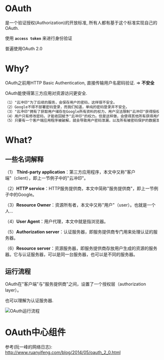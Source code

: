 # OAuth

是一个验证授权(Authorization)的开放标准, 所有人都有基于这个标准实现自己的OAuth.

使用 **`access token`** 来进行身份验证

普遍使用OAuth 2.0

# Why?

OAuth之前用HTTP Basic Authentication, 直接传输用户名密码验证. => **不安全**

OAuth能使得第三方应用对资源访问更安全.

```xml
（1）"云冲印"为了后续的服务，会保存用户的密码，这样很不安全。
（2）Google不得不部署密码登录，而我们知道，单纯的密码登录并不安全。
（3）"云冲印"拥有了获取用户储存在Google所有资料的权力，用户没法限制"云冲印"获得授权的范围和有效期。
（4）用户只有修改密码，才能收回赋予"云冲印"的权力。但是这样做，会使得其他所有获得用户授权的客户端应用程序全部失效。
（5）只要有一个客户端应用程序被破解，就会导致用户密码泄漏，以及所有被密码保护的数据泄漏。
```





# What?

## 一些名词解释

（1） **Third-party application**：第三方应用程序，本文中又称"客户端"（client），即上一节例子中的"云冲印"。

（2）**HTTP service**：HTTP服务提供商，本文中简称"服务提供商"，即上一节例子中的Google。

（3）**Resource Owner**：资源所有者，本文中又称"用户"（user）。也就是一个人...

（4）**User Agent**：用户代理，本文中就是指浏览器。

（5）**Authorization server**：认证服务器，即服务提供商专门用来处理认证的服务器。

（6）**Resource server**：资源服务器，即服务提供商存放用户生成的资源的服务器。它与认证服务器，可以是同一台服务器，也可以是不同的服务器。

## 运行流程

OAuth在"客户端"与"服务提供商"之间，设置了一个授权层（authorization layer）。

也可以理解为认证服务器. 

![OAuth运行流程](https://s2.loli.net/2022/03/04/COhLIMkVP1KGaAw.png)







# OAuth中心组件

















参考(阮一峰的网络日志): http://www.ruanyifeng.com/blog/2014/05/oauth_2_0.html